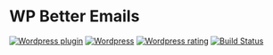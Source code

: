 # WP Better Emails

[![Wordpress plugin](http://img.shields.io/wordpress/plugin/v/wp-better-emails.svg)](https://wordpress.org/plugins/wp-better-emails/)
[![Wordpress](http://img.shields.io/wordpress/plugin/dt/wp-better-emails.svg)](https://wordpress.org/plugins/wp-better-emails/)
[![Wordpress rating](http://img.shields.io/wordpress/plugin/r/wp-better-emails.svg)](https://wordpress.org/plugins/wp-better-emails/)
[![Build Status](https://travis-ci.org/nlemoine/wp-better-emails.svg?branch=develop)](https://travis-ci.org/nlemoine/wp-better-emails)

